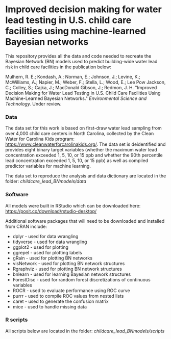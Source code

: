 # Improved decision making for water lead testing in U.S. child care facilities using machine-learned Bayesian networks

This repository provides all the data and code needed to recreate the Bayesian Network (BN) models used to predict building-wide water lead risk in child care facilities in the publication below:

Mulhern, R. E.; Kondash, A.; Norman, E.; Johnson, J.; Levine, K.; McWilliams, A.; Napier, M.; Weber, F.; Stella, L.; Wood, E.; Lee Pow Jackson, C.; Colley, S.; Cajka, J.; MacDonald Gibson, J.; Redmon, J. H. "Improved Decision Making for Water Lead Testing in U.S. Child Care Facilities Using Machine-Learned Bayesian Networks."
<i>Environmental Science and Technology.</i> Under review. 

### Data
The data set for this work is based on first-draw water lead sampling from over 4,000 child care centers in North Carolina, collected by the Clean Water for Carolina Kids program: https://www.cleanwaterforcarolinakids.org/. The data set is deidentified and provides eight binary target variables (whether the maximum water lead concentration exceeded 1, 5, 10, or 15 ppb and whether the 90th percentile lead concentration exceeded 1, 5, 10, or 15 ppb) as well as compiled predictor variables for machine learning. 

The data set to reproduce the analysis and data dictionary are located in the folder: <i>childcare_lead_BNmodels/data</i>

### Software
All models were built in RStudio which can be downloaded here: https://posit.co/download/rstudio-desktop/

Additional software packages that will need to be downloaded and installed from CRAN include:
<ul> 
  <li>dplyr - used for data wrangling</li>
  <li>tidyverse - used for data wrangling</li>
  <li>ggplot2 - used for plotting</li>
  <li>ggrepel - used for plotting labels</li>
  <li>gRain - used for plotting BN networks</li>
  <li>visNetwork - used for plotting BN network structures</li>
  <li>Rgraphviz - used for plotting BN network structures</li>
  <li>bnlearn - used for learning Bayesian network structures</li>
  <li>ForestDisc - used for random forest discretizations of continuous variables</li>
  <li>ROCR - used to evaluate performance using ROC curve</li>
  <li>purrr - used to compile ROC values from nested lists</li>
  <li>caret - used to generate the confusion matrix</li>
  <li>mice - used to handle missing data</li>
</ul>

### R scripts
All scripts below are located in the folder: <i>childcare_lead_BNmodels/scripts</i>
